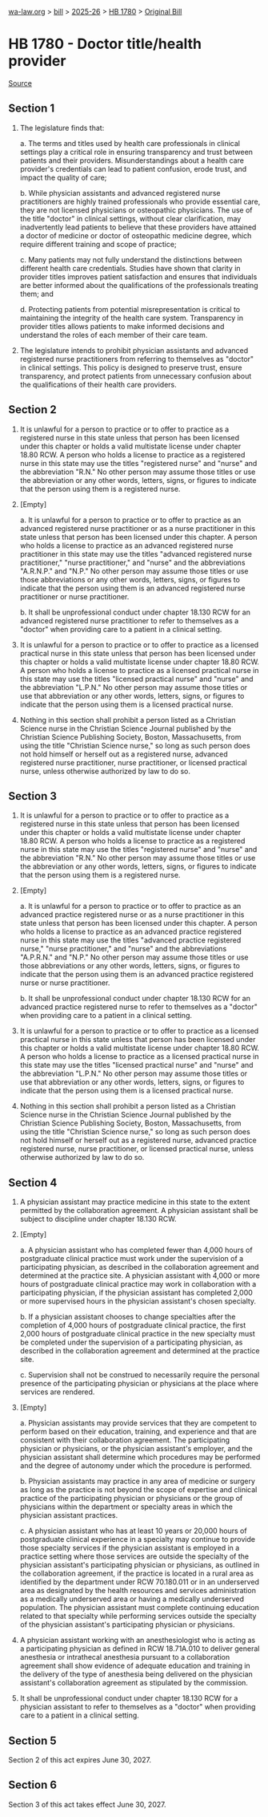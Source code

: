 [wa-law.org](/) > [bill](/bill/) > [2025-26](/bill/2025-26/) > [HB 1780](/bill/2025-26/hb/1780/) > [Original Bill](/bill/2025-26/hb/1780/1/)

# HB 1780 - Doctor title/health provider

[Source](http://lawfilesext.leg.wa.gov/biennium/2025-26/Pdf/Bills/House%20Bills/1780.pdf)

## Section 1
1. The legislature finds that:

    a. The terms and titles used by health care professionals in clinical settings play a critical role in ensuring transparency and trust between patients and their providers. Misunderstandings about a health care provider's credentials can lead to patient confusion, erode trust, and impact the quality of care;

    b. While physician assistants and advanced registered nurse practitioners are highly trained professionals who provide essential care, they are not licensed physicians or osteopathic physicians. The use of the title "doctor" in clinical settings, without clear clarification, may inadvertently lead patients to believe that these providers have attained a doctor of medicine or doctor of osteopathic medicine degree, which require different training and scope of practice;

    c. Many patients may not fully understand the distinctions between different health care credentials. Studies have shown that clarity in provider titles improves patient satisfaction and ensures that individuals are better informed about the qualifications of the professionals treating them; and

    d. Protecting patients from potential misrepresentation is critical to maintaining the integrity of the health care system. Transparency in provider titles allows patients to make informed decisions and understand the roles of each member of their care team.

2. The legislature intends to prohibit physician assistants and advanced registered nurse practitioners from referring to themselves as "doctor" in clinical settings. This policy is designed to preserve trust, ensure transparency, and protect patients from unnecessary confusion about the qualifications of their health care providers.

## Section 2
1. It is unlawful for a person to practice or to offer to practice as a registered nurse in this state unless that person has been licensed under this chapter or holds a valid multistate license under chapter 18.80 RCW. A person who holds a license to practice as a registered nurse in this state may use the titles "registered nurse" and "nurse" and the abbreviation "R.N." No other person may assume those titles or use the abbreviation or any other words, letters, signs, or figures to indicate that the person using them is a registered nurse.

2. [Empty]

    a. It is unlawful for a person to practice or to offer to practice as an advanced registered nurse practitioner or as a nurse practitioner in this state unless that person has been licensed under this chapter. A person who holds a license to practice as an advanced registered nurse practitioner in this state may use the titles "advanced registered nurse practitioner," "nurse practitioner," and "nurse" and the abbreviations "A.R.N.P." and "N.P." No other person may assume those titles or use those abbreviations or any other words, letters, signs, or figures to indicate that the person using them is an advanced registered nurse practitioner or nurse practitioner.

    b. It shall be unprofessional conduct under chapter 18.130 RCW for an advanced registered nurse practitioner to refer to themselves as a "doctor" when providing care to a patient in a clinical setting.

3. It is unlawful for a person to practice or to offer to practice as a licensed practical nurse in this state unless that person has been licensed under this chapter or holds a valid multistate license under chapter 18.80 RCW. A person who holds a license to practice as a licensed practical nurse in this state may use the titles "licensed practical nurse" and "nurse" and the abbreviation "L.P.N." No other person may assume those titles or use that abbreviation or any other words, letters, signs, or figures to indicate that the person using them is a licensed practical nurse.

4. Nothing in this section shall prohibit a person listed as a Christian Science nurse in the Christian Science Journal published by the Christian Science Publishing Society, Boston, Massachusetts, from using the title "Christian Science nurse," so long as such person does not hold himself or herself out as a registered nurse, advanced registered nurse practitioner, nurse practitioner, or licensed practical nurse, unless otherwise authorized by law to do so.

## Section 3
1. It is unlawful for a person to practice or to offer to practice as a registered nurse in this state unless that person has been licensed under this chapter or holds a valid multistate license under chapter 18.80 RCW. A person who holds a license to practice as a registered nurse in this state may use the titles "registered nurse" and "nurse" and the abbreviation "R.N." No other person may assume those titles or use the abbreviation or any other words, letters, signs, or figures to indicate that the person using them is a registered nurse.

2. [Empty]

    a. It is unlawful for a person to practice or to offer to practice as an advanced practice registered nurse or as a nurse practitioner in this state unless that person has been licensed under this chapter. A person who holds a license to practice as an advanced practice registered nurse in this state may use the titles "advanced practice registered nurse," "nurse practitioner," and "nurse" and the abbreviations "A.P.R.N." and "N.P." No other person may assume those titles or use those abbreviations or any other words, letters, signs, or figures to indicate that the person using them is an advanced practice registered nurse or nurse practitioner.

    b. It shall be unprofessional conduct under chapter 18.130 RCW for an advanced practice registered nurse to refer to themselves as a "doctor" when providing care to a patient in a clinical setting.

3. It is unlawful for a person to practice or to offer to practice as a licensed practical nurse in this state unless that person has been licensed under this chapter or holds a valid multistate license under chapter 18.80 RCW. A person who holds a license to practice as a licensed practical nurse in this state may use the titles "licensed practical nurse" and "nurse" and the abbreviation "L.P.N." No other person may assume those titles or use that abbreviation or any other words, letters, signs, or figures to indicate that the person using them is a licensed practical nurse.

4. Nothing in this section shall prohibit a person listed as a Christian Science nurse in the Christian Science Journal published by the Christian Science Publishing Society, Boston, Massachusetts, from using the title "Christian Science nurse," so long as such person does not hold himself or herself out as a registered nurse, advanced practice registered nurse, nurse practitioner, or licensed practical nurse, unless otherwise authorized by law to do so.

## Section 4
1. A physician assistant may practice medicine in this state to the extent permitted by the collaboration agreement. A physician assistant shall be subject to discipline under chapter 18.130 RCW.

2. [Empty]

    a. A physician assistant who has completed fewer than 4,000 hours of postgraduate clinical practice must work under the supervision of a participating physician, as described in the collaboration agreement and determined at the practice site. A physician assistant with 4,000 or more hours of postgraduate clinical practice may work in collaboration with a participating physician, if the physician assistant has completed 2,000 or more supervised hours in the physician assistant's chosen specialty.

    b. If a physician assistant chooses to change specialties after the completion of 4,000 hours of postgraduate clinical practice, the first 2,000 hours of postgraduate clinical practice in the new specialty must be completed under the supervision of a participating physician, as described in the collaboration agreement and determined at the practice site.

    c. Supervision shall not be construed to necessarily require the personal presence of the participating physician or physicians at the place where services are rendered.

3. [Empty]

    a. Physician assistants may provide services that they are competent to perform based on their education, training, and experience and that are consistent with their collaboration agreement. The participating physician or physicians, or the physician assistant's employer, and the physician assistant shall determine which procedures may be performed and the degree of autonomy under which the procedure is performed.

    b. Physician assistants may practice in any area of medicine or surgery as long as the practice is not beyond the scope of expertise and clinical practice of the participating physician or physicians or the group of physicians within the department or specialty areas in which the physician assistant practices.

    c. A physician assistant who has at least 10 years or 20,000 hours of postgraduate clinical experience in a specialty may continue to provide those specialty services if the physician assistant is employed in a practice setting where those services are outside the specialty of the physician assistant's participating physician or physicians, as outlined in the collaboration agreement, if the practice is located in a rural area as identified by the department under RCW 70.180.011 or in an underserved area as designated by the health resources and services administration as a medically underserved area or having a medically underserved population. The physician assistant must complete continuing education related to that specialty while performing services outside the specialty of the physician assistant's participating physician or physicians.

4. A physician assistant working with an anesthesiologist who is acting as a participating physician as defined in RCW 18.71A.010 to deliver general anesthesia or intrathecal anesthesia pursuant to a collaboration agreement shall show evidence of adequate education and training in the delivery of the type of anesthesia being delivered on the physician assistant's collaboration agreement as stipulated by the commission.

5. It shall be unprofessional conduct under chapter 18.130 RCW for a physician assistant to refer to themselves as a "doctor" when providing care to a patient in a clinical setting.

## Section 5
Section 2 of this act expires June 30, 2027.

## Section 6
Section 3 of this act takes effect June 30, 2027.
